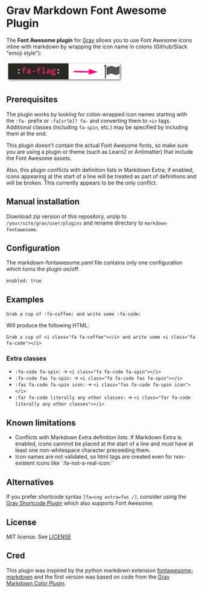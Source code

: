 # Grav Markdown Font Awesome Plugin

The **Font Awesome plugin** for [Grav](http://github.com/getgrav/grav) allows you to use Font Awesome icons inline with markdown by wrapping the icon name in colons (Github/Slack "emoji style"):

![Font Awesome flag icon](assets/fa-flag-to-icon.png)

## Prerequisites

The plugin works by looking for colon-wrapped icon names starting with the `:fa-` prefix or `:fa[srlb]? fa-` and converting them to `<i>` tags. Additional classes (including `fa-spin`, etc.) may be specified by including them at the end.

This plugin doesn't contain the actual Font Awesome fonts, so make sure you are using a plugin or theme (such as Learn2 or Antimatter) that include the Font Awesome assets.

Also, this plugin conflicts with definition lists in Markdown Extra; if enabled, icons appearing at the start of a line will be treated as part of definitions and will be broken. This currently appears to be the only conflict.

## Manual installation

Download zip version of this repository, unzip to `/your/site/grav/user/plugins` and rename directory to `markdown-fontawesome`.

## Configuration

The markdown-fontawesome.yaml file contains only one configuration which turns the plugin on/off.

```
enabled: true
```

## Examples

```
Grab a cup of :fa-coffee: and write some :fa-code:
```

Will produce the following HTML:

```
Grab a cup of <i class="fa fa-coffee"></i> and write some <i class="fa fa-code"></i>
```

### Extra classes

- `:fa-code fa-spin:` -> `<i class="fa fa-code fa-spin"></i>`
- `:fa-code fas fa-spin:` -> `<i class="fa fa-code fas fa-spin"></i>`
- `:fas fa-code fa-spin icon:` -> `<i class="fas fa-code fa-spin icon"></i>`
- `:far fa-code literally any other classes:` -> `<i class="far fa-code literally any other classes"></i>`

## Known limitations

- Conflicts with Markdown Extra definition lists. If Markdown Extra is enabled, icons cannnot be placed at the start of a line and must have at least one non-whitespace character preceeding them.
- Icon names are not validated, so html tags are created even for non-existent icons like `:fa-not-a-real-icon:``

## Alternatives

If you prefer shortcode syntax `[fa=cog extra=fas /]`, consider using the [Grav Shortcode Plugin](https://github.com/getgrav/grav-plugin-shortcode-core#fontawesome) which also supports Font Awesome.

## License

MIT license. See [LICENSE](LICENSE.txt)

## Cred

This plugin was inspired by the python markdown extension [fontawesome-markdown](https://github.com/bmcorser/fontawesome-markdown) and the first version was based on code from the [Grav Markdown Color Plugin](https://github.com/getgrav/grav-plugin-markdown-color).
